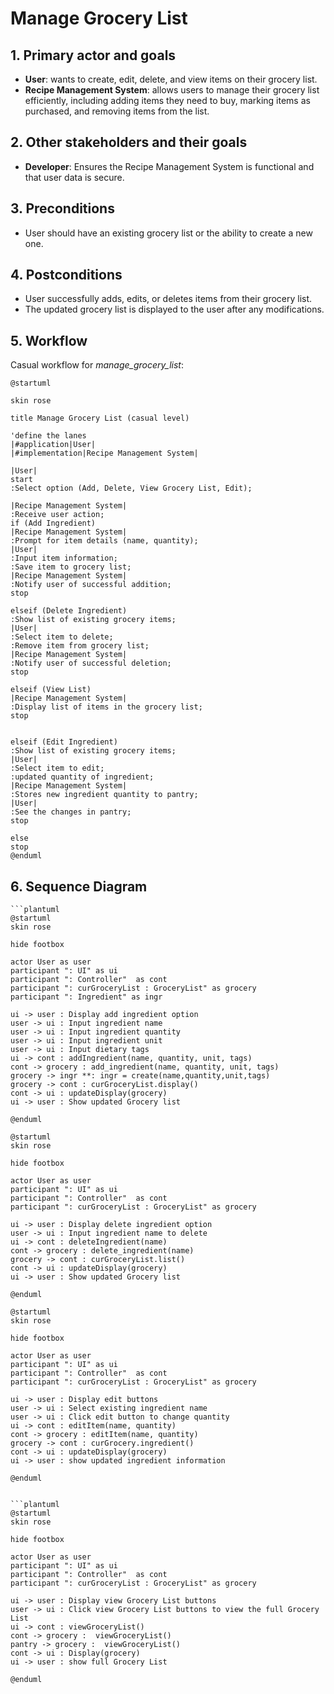 # Manage Grocery List

## 1. Primary actor and goals
* __User__: wants to create, edit, delete, and view items on their grocery list.
* __Recipe Management System__: allows users to manage their grocery list efficiently, including adding items they need to buy, marking items as purchased, and removing items from the list.


## 2. Other stakeholders and their goals

* __Developer__: Ensures the Recipe Management System is functional and that user data is secure.


## 3. Preconditions

* User should have an existing grocery list or the ability to create a new one.


## 4. Postconditions

* User successfully adds, edits, or deletes items from their grocery list.
* The updated grocery list is displayed to the user after any modifications.


## 5. Workflow

Casual workflow for _manage_grocery_list_:

```plantuml
@startuml

skin rose

title Manage Grocery List (casual level)

'define the lanes
|#application|User|
|#implementation|Recipe Management System|

|User|
start
:Select option (Add, Delete, View Grocery List, Edit);

|Recipe Management System|
:Receive user action;
if (Add Ingredient)
|Recipe Management System|
:Prompt for item details (name, quantity);
|User|
:Input item information;
:Save item to grocery list;
|Recipe Management System|
:Notify user of successful addition;
stop

elseif (Delete Ingredient)
:Show list of existing grocery items;
|User|
:Select item to delete;
:Remove item from grocery list;
|Recipe Management System|
:Notify user of successful deletion;
stop

elseif (View List)
|Recipe Management System|
:Display list of items in the grocery list;
stop


elseif (Edit Ingredient)
:Show list of existing grocery items;
|User|
:Select item to edit;
:updated quantity of ingredient;
|Recipe Management System|
:Stores new ingredient quantity to pantry;
|User|
:See the changes in pantry;
stop

else
stop
@enduml
```


## 6. Sequence Diagram


```plantuml
```plantuml
@startuml
skin rose

hide footbox

actor User as user
participant ": UI" as ui
participant ": Controller"  as cont
participant ": curGroceryList : GroceryList" as grocery
participant ": Ingredient" as ingr

ui -> user : Display add ingredient option
user -> ui : Input ingredient name
user -> ui : Input ingredient quantity
user -> ui : Input ingredient unit
user -> ui : Input dietary tags
ui -> cont : addIngredient(name, quantity, unit, tags)
cont -> grocery : add_ingredient(name, quantity, unit, tags)
grocery -> ingr **: ingr = create(name,quantity,unit,tags)
grocery -> cont : curGroceryList.display()
cont -> ui : updateDisplay(grocery)
ui -> user : Show updated Grocery list

@enduml
````

```plantuml
@startuml
skin rose

hide footbox

actor User as user
participant ": UI" as ui
participant ": Controller"  as cont
participant ": curGroceryList : GroceryList" as grocery

ui -> user : Display delete ingredient option
user -> ui : Input ingredient name to delete
ui -> cont : deleteIngredient(name)
cont -> grocery : delete_ingredient(name)
grocery -> cont : curGroceryList.list()
cont -> ui : updateDisplay(grocery)
ui -> user : Show updated Grocery list

@enduml
````

```plantuml
@startuml
skin rose

hide footbox

actor User as user
participant ": UI" as ui
participant ": Controller"  as cont
participant ": curGroceryList : GroceryList" as grocery

ui -> user : Display edit buttons
user -> ui : Select existing ingredient name
user -> ui : Click edit button to change quantity
ui -> cont : editItem(name, quantity)
cont -> grocery : editItem(name, quantity)
grocery -> cont : curGrocery.ingredient()
cont -> ui : updateDisplay(grocery)
ui -> user : show updated ingredient information

@enduml


```plantuml
@startuml
skin rose

hide footbox

actor User as user
participant ": UI" as ui
participant ": Controller"  as cont
participant ": curGroceryList : GroceryList" as grocery

ui -> user : Display view Grocery List buttons
user -> ui : Click view Grocery List buttons to view the full Grocery List
ui -> cont : viewGroceryList()
cont -> grocery :  viewGroceryList()
pantry -> grocery :  viewGroceryList()
cont -> ui : Display(grocery)
ui -> user : show full Grocery List

@enduml

````
